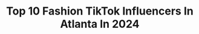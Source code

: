 ---
title: Top 10 Fashion TikTok Influencers In Atlanta In 2024
description: >-
  Find top fashion TikTok influencers in Atlanta in 2024. Most popular hashtags: #fyp #atlanta #fashion #viral.
platform: TikTok
hits: 39
text_top: Identify the top-rated TikTok accounts on inBeat.
text_bottom: Our search engine holds 39 TikTok influencers like this in Atlanta, United States for you to connect with.
profiles:
  - username: "lorenschaffer"
    fullname: >-
      Loren Schaffer
    bio: >-
      I sing about abt stuff 🎙🎶 1/2 of Schaf Apparel ⬇️
    location: "United States"
    followers: 620100
    engagement: 1555
    commentsToLikes: 0.017476
    id: ckaig21zzzj200i787b6160g9
    verified: false
    hashtags: "#schaftok, #lgbtq, #singer, #androgynous"
  - username: "_toshiad"
    fullname: >-
      TOSHIA D
    bio: >-
      Creative Photographer & Digital Artist Indy✈️ATL 🇬🇭🇺🇸🌻
    location: "United States"
    followers: 13800
    engagement: 1860
    commentsToLikes: 0.073422
    id: ckai28ufgetyv0i78ajo0mcl4
    verified: false
    hashtags: "#viral, #atlanta, #tiktokggt, #fyp"
  - username: "ranen"
    fullname: >-
      Ranen 
    bio: >-
      atl. | 🇪🇹 main insta: @ranen_turner clothes: @discarded.atl
    location: "United States"
    followers: 58800
    engagement: 1529
    commentsToLikes: 0.018302
    id: ckd6m9j53gauv0j23xm6142rn
    verified: false
    hashtags: "#thrifted, #fashion, #style, #streetwear"
  - username: "iamashleyyyy._"
    fullname: >-
      𝙰𝚂𝙷𝙻𝙴𝚈 𝙼𝙰𝚁𝙸𝙴 ♡
    bio: >-
      50K? IG: @hiashyyy Twitter: @hiashyy passion FOR fashion 🧚🏾‍♀️ 📍 ATLANTA
    location: "United States"
    followers: 31900
    engagement: 986
    commentsToLikes: 0.035081
    id: ckbeyumvfjki10j23uvbzaahl
    verified: false
    hashtags: "#ifeelweightless, #itsourhome, #widenthescreen, #4youpage"
  - username: "disaintready2luv_77"
    fullname: >-
      DisAintReady2Luv_77
    bio: >-
      Ready To Love Season 2 Cast OwnTV NaijaBoy 🇳🇬 My Path Held No Punches...
    location: "United States"
    followers: 24200
    engagement: 1880
    commentsToLikes: 0.085827
    id: ckbfdvofd7dtt0j23n8fjcg3u
    verified: false
    hashtags: "#justakidfromchicago, #naijaboy, #af, #fyp"
  - username: "the_jimk"
    fullname: >-
      Jim Kelley
    bio: >-
      Actor, voice actor and action performer from Atlanta. Next goal: 25k 😈
    location: "United States"
    followers: 11600
    engagement: 2069
    commentsToLikes: 0.104330
    id: ck9e18m3d9kf30j78s2laxmvu
    verified: false
    hashtags: "#love, #makeitmagical, #tokusatsu, #fyp"
  - username: "thearishj"
    fullname: >-
      Arish Jamil
    bio: >-
      📍Atlanta
    location: "United States"
    followers: 6542
    engagement: 962
    commentsToLikes: 0.068764
    id: ckc30xyszrj750j2326r4ydkp
    verified: false
    hashtags: "#desicomedy, #southasian, #brown, #bookclub"
  - username: "cloverandbirch"
    fullname: >-
      cloverandbirch
    bio: >-
      Taylor | Owner | Woodworker | Mama Wooden Toys Made in Atlanta
    location: "United States"
    followers: 5082
    engagement: 468
    commentsToLikes: 0.056314
    id: ckd6jlf78csuv0j2388nr28yo
    verified: false
    hashtags: "#smallbusinesscheck, #shopsmallbusinesses, #bestfriend, #fyp"
  - username: "therhensnesttoyshop"
    fullname: >-
      Rhen’s Nest Toy Shop
    bio: >-
      Purveyors of toys & fun in ATLANTA & SAVANNAH
    location: "United States"
    followers: 297300
    engagement: 545
    commentsToLikes: 0.006608
    id: ckbwif860343z0j23k1doswo5
    verified: false
    hashtags: "#rhensnesttoyshop, #unplugandplay, #atlanta, #downtown"
  - username: "porchianicole"
    fullname: >-
      PorchiaNicole
    bio: >-
      Fashion Dealer (SHOP)⤵️ ↪️www.hautekulture.com Subscribe “PorchiaNicole”
    location: "United States"
    followers: 35100
    engagement: 708
    commentsToLikes: 0.019147
    id: ckcjqnaepgw9n0j23nwyft5zf
    verified: false
    hashtags: "#bodypositivity, #fashioninspo, #styleinspo, #whattowear"
---